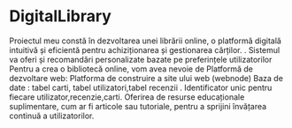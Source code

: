 # DigitalLibrary
 Proiectul meu constă în dezvoltarea unei librării online, o platformă digitală intuitivă și eficientă pentru achiziționarea și gestionarea cărților.
 . Sistemul va oferi și recomandări personalizate bazate pe preferințele utilizatorilor
 Pentru a crea o bibliotecă online, vom avea nevoie de 
 Platformă de dezvoltare web: Platforma de construire a site ului web (webnode) 
Baza de date : tabel carti, tabel utilizatori,tabel recenzii . Identificator unic pentru fiecare utilizator,recenzie,carti.
Oferirea de resurse educaționale suplimentare, cum ar fi articole sau tutoriale, pentru a sprijini învățarea continuă a utilizatorilor.
